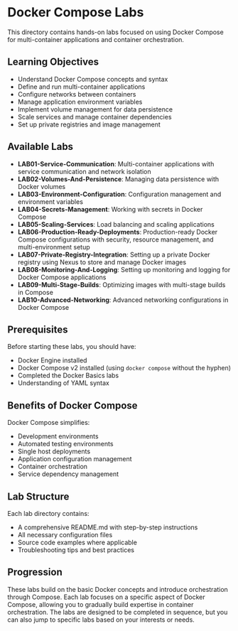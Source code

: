 # Docker Compose Labs

This directory contains hands-on labs focused on using Docker Compose for multi-container applications and container orchestration.

## Learning Objectives

- Understand Docker Compose concepts and syntax
- Define and run multi-container applications
- Configure networks between containers
- Manage application environment variables
- Implement volume management for data persistence
- Scale services and manage container dependencies
- Set up private registries and image management

## Available Labs

- **LAB01-Service-Communication**: Multi-container applications with service communication and network isolation
- **LAB02-Volumes-And-Persistence**: Managing data persistence with Docker volumes
- **LAB03-Environment-Configuration**: Configuration management and environment variables
- **LAB04-Secrets-Management**: Working with secrets in Docker Compose
- **LAB05-Scaling-Services**: Load balancing and scaling applications
- **LAB06-Production-Ready-Deployments**: Production-ready Docker Compose configurations with security, resource management, and multi-environment setup
- **LAB07-Private-Registry-Integration**: Setting up a private Docker registry using Nexus to store and manage Docker images
- **LAB08-Monitoring-And-Logging**: Setting up monitoring and logging for Docker Compose applications
- **LAB09-Multi-Stage-Builds**: Optimizing images with multi-stage builds in Compose
- **LAB10-Advanced-Networking**: Advanced networking configurations in Docker Compose

## Prerequisites

Before starting these labs, you should have:

- Docker Engine installed
- Docker Compose v2 installed (using `docker compose` without the hyphen)
- Completed the Docker Basics labs
- Understanding of YAML syntax

## Benefits of Docker Compose

Docker Compose simplifies:
- Development environments
- Automated testing environments
- Single host deployments
- Application configuration management
- Container orchestration
- Service dependency management

## Lab Structure

Each lab directory contains:
- A comprehensive README.md with step-by-step instructions
- All necessary configuration files
- Source code examples where applicable
- Troubleshooting tips and best practices

## Progression

These labs build on the basic Docker concepts and introduce orchestration through Compose. Each lab focuses on a specific aspect of Docker Compose, allowing you to gradually build expertise in container orchestration. The labs are designed to be completed in sequence, but you can also jump to specific labs based on your interests or needs. 